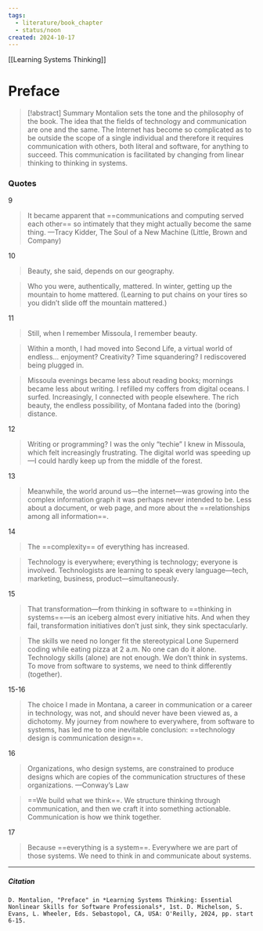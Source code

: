 ```yaml
---
tags:
  - literature/book_chapter
  - status/noon
created: 2024-10-17
---
```

[[Learning Systems Thinking]]
# Preface

> [!abstract] Summary
> Montalion sets the tone and the philosophy of the book. The idea that the fields of technology and communication are one and the same. The Internet has become so complicated as to be outside the scope of a single individual and therefore it requires communication with others, both literal and software, for anything to succeed. This communication is facilitated by changing from linear thinking to thinking in systems.
> 
### Quotes

9
> It became apparent that ==communications and computing served each other== so intimately that they might actually become the same thing.
> —Tracy Kidder, The Soul of a New Machine (Little, Brown and Company)

10
> Beauty, she said, depends on our geography.

> Who you were, authentically, mattered. In winter, getting up the mountain to home mattered. (Learning to put chains on your tires so you didn’t slide off the mountain mattered.)

11
>Still, when I remember Missoula, I remember beauty.

> Within a month, I had moved into Second Life, a virtual world of endless... enjoyment? Creativity? Time squandering? I rediscovered being plugged in.

> Missoula evenings became less about reading books; mornings became less about writing. I refilled my coffers from digital oceans. I surfed. Increasingly, I connected with people elsewhere. The rich beauty, the endless possibility, of Montana faded into the (boring) distance.

12
> Writing or programming? I was the only “techie” I knew in Missoula, which felt increasingly frustrating. The digital world was speeding up—I could hardly keep up from the middle of the forest.

13
> Meanwhile, the world around us—the internet—was growing into the complex information graph it was perhaps never intended to be. Less about a document, or web page, and more about the ==relationships among all information==.

14
> The ==complexity== of everything has increased.

> Technology is everywhere; everything is technology; everyone is involved. Technologists are learning to speak every language—tech, marketing, business, product—simultaneously.

15
> That transformation—from thinking in software to ==thinking in systems==—is an iceberg almost every initiative hits. And when they fail, transformation initiatives don’t just sink, they sink spectacularly.

> The skills we need no longer fit the stereotypical Lone Supernerd coding while eating pizza at 2 a.m. No one can do it alone. Technology skills (alone) are not enough.
> We don’t think in systems. To move from software to systems, we need to think differently (together).

15-16
> The choice I made in Montana, a career in communication or a career in technology, was not, and should never have been viewed as, a dichotomy. My journey from nowhere to everywhere, from software to systems, has led me to one inevitable conclusion: ==technology design is communication design==.

16
> Organizations, who design systems, are constrained to produce designs which are copies of the communication structures of these organizations.
> —Conway’s Law

> ==We build what we think==. We structure thinking through communication, and then we craft it into something actionable. Communication is how we think together.

17
> Because ==everything is a system==. Everywhere we are part of those systems.
> We need to think in and communicate about systems.

---
##### Citation

```
D. Montalion, "Preface" in *Learning Systems Thinking: Essential Nonlinear Skills for Software Professionals*, 1st. D. Michelson, S. Evans, L. Wheeler, Eds. Sebastopol, CA, USA: O'Reilly, 2024, pp. start 6-15.
```
